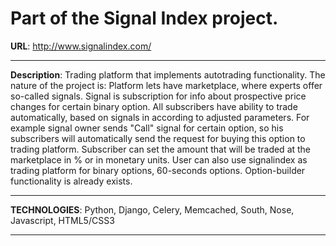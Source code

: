 Part of the Signal Index project.
==========
**URL**: http://www.signalindex.com/
- - -
**Description**:
Trading platform that implements autotrading functionality. The nature of
the project is: Platform lets have marketplace, where experts offer so-called signals. Signal is
subscription for info about prospective price changes for certain binary option. All
subscribers have ability to trade automatically, based on signals in according to adjusted
parameters. For example signal owner sends "Call" signal for certain option, so his
subscribers will automatically send the request for buying this option to trading platform.
Subscriber can set the amount that will be traded at the marketplace in % or in monetary
units. User can also use signalindex as trading platform for binary options, 60-seconds
options. Option-builder functionality is already exists.
- - -
**TECHNOLOGIES**: Python, Django, Celery, Memcached, South, Nose, Javascript, HTML5/CSS3
- - -